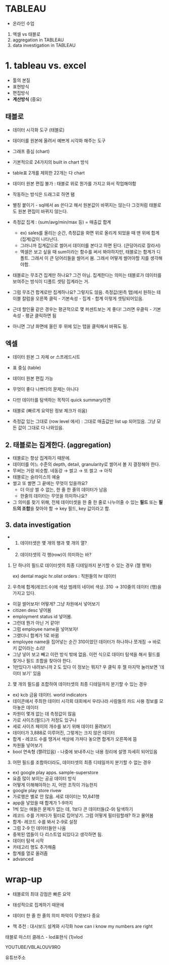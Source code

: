 # TABLEAU

- 온라인 수업

1. 엑셀 vs 태블로
2. aggregation in TABLEAU
3. data investigation in TABLEAU

# 1. tableau vs. excel

- 툴의 본질
- 표현방식
- 편집방식
- **계산방식** (중요)

## 태블로

- 데이터 시각화 도구 (태블로)
- 데이터를 원본에 올려서 예쁘게 시각화 해주는 도구
- 그래프 중심 (chart)
- 기본적으로 24가지의 built in chart 방식
- table표 2개를 제외한 22개는 다 chart
- 데이터 원본 편집 불가 : 태블로 위로 뭔가를 가지고 와서 작업해야함
- 작동하는 방식은 드래그로 하면 됌
- 별칭 붙이기 - sql에서 as 쓴다고 해서 원본값이 바뀌지는 않는다 그것처럼 태블로도 원본 편집이 바뀌지 않는다.
- 측정값 집계 : (sum/avg/min/max 등) = 매출값 합계
    - ex) sales를 올리는 순간, 측정값을 화면 위로 올리게 되었을 때 맨 위에 합계(집계)값이 나타난다.
    - 그러니까 집계값으로 썰어서 데이터를 본다고 하면 된다. (큰덩어리로 잘라서)
    - 엑셀은 보고 싶을 때 sum이라는 함수를 써서 봐야하지만, 태블로는 합계가 디폴트. 그래서 이 큰 덩어리들을 썰어서 봄. 그래서 어떻게 썰어야할 지를 생각해야함.

- 태블로는 무조건 집계만 하나요? 그건 아님. 집계한다는 의미는 태블로가 데이터를 보여주는 방식이 디폴트 셋팅 집계라는 거.
- 그럼 무조건 합계로만 집계하나요? 그렇지도 않음. 측정값(왼측 탭)에서 원하는 테이블 칼럼을 오른쪽 클릭 - 기본속성 - 집계 - 합계 이렇게 셋팅되어있음.
- 근데 할인율 같은 경우는 평균적으로 몇 퍼센트보는 게 좋다! 그러면 우클릭 - 기본속성 - 평균 클릭하면 됨
- 아니면 그냥 화면에 올린 후 위에 있는 탭을 클릭해서 바꿔도 됨.

## 엑셀

- 데이터 원본 그 자체 or 스프레드시트
- 표 중심 (table)
- 데이터 원본 편집 가능

- 무엇이 좋다 나쁘다의 문제는 아니다
- 다만 데이터를 탐색하는 목적이 quick summary라면
- 태블로 (빠르게 요약된 정보 체크가 쉬움)
- 측정값 있는 그대로 (row level 에서) : 그대로 매출값만 list up 되어있음. 그냥 모든 값이 그대로 다 나와있음.

## 2. 태블로는 집계한다. (aggregation)

- 태블로는 항상 집계하기 때문에.
- 데이터를 어느 수준의 depth, detail, granularity로 썰어서 볼 지 결정해야 한다.
- 무써는 거랑 비슷함. 네동강 → 썰고 → 또 썰고 → 아작
- 태블로는 슬라이스의 예술
- 썰고 또 썰면 그 끝에는 무엇이 있을까요?
    - 더 이상 썰 수 없는, 한 줄 한 줄의 데이터가 남음
    - 한줄의 데이터는 무엇을 의미하나요?
- 그 의미를 찾기 위해, 전체 데이터셋을 한 줄 한 줄로 나누어줄 수 있는 **필드** 또는 **필드의 조합**을 찾아야 함 → key 필드, key 값이라고 함.

## 3. data investigation

- 1. 데이터셋은 몇 개의 행과 몇 개의 열?
- 2. 데이터셋의 각 행(row)이 의미하는 바?

1. 단 하나의 필드로 데이터셋의 최종 디테일까지 분기할 수 있는 경우 (젤 행복)

    ex) dental magic hr.olist orders : 직원들의 hr 데이터 

2. 우측에 합계(레코드수)에 색상 범례의 네이비 색상. 310 → 310줄의 데이터 (행)을 가지고 있다. 
- 이걸 썰어보자! 어떻게? 그냥 차원에서 넣어보기
- citizen desc 넣어봄
- employment status id 넣어봄.
- 그런데 뭔가 아닌 거 같아!
- 그럼 employee name을 넣어보자!
- 그랬더니 합계가 1로 바뀜
- employee name을 집어넣는 순간 310이었던 데이터가 하나하나 쪼개짐 → 바로 키 값이라는 소리!
- 그냥 넣어 보고 빼고 이런 방식 밖에 없음. 이런 식으로 데이터 탐색을 해서 필드를 찾거나 필드 조합을 찾아야 한다.
- 1만있다가 내려보니까 2 도 있다 이 정보는 뭐지? 우 클릭 후 젤 마지막 눌러보면 '데이터 보기' 있음

2) 몇 개의 필드를 조합하여 데이터셋의 최종 디테일까지 분기할 수 있는 경우 

- ex) kcb 금융 데이터. world indicators
- 데이콘에서 주최한 데이터 시각회 대회에서 우리나라 사람들의 카드 사용 정보를 모아놓은 데이터
- 차원이 몇개 없는 데 측정값이 많음
- 가로 사이즈(필드)가 저정도 있구나
- 세로 사이즈 페이의 개수를 보기 위해 데이터 올려보기
- 데이터가 3,888로 이루어진, 그렇게는 크지 않은 데이터
- 합계 - 레코드 수를 땡겨서 색상에 가져다 놓으면 합계가 오른쪽에 뜸
- 차원들 넣어보기
- bool 연속형 (짤려있음) - 나중에 보내주시는 내용 정리에 설명 자세히 되어있음

3. 어떤 필드를 조합하더라도, 데이터셋의 최종 디테일까지 분기할 수 없는 경우 

- ex) google play apps. sample-superstore
- 요즘 많이 보이는 공공 데이터 방식
- 어떻게 이해해야하는 지, 어떤 조작이 가능한지
- google play store rivew
- 가로행은 별로 안 많음. 세로 데이터는 10,841행
- app을 넣었을 때 합계가 1-9까지
- 1씩 있는 애들은 문제가 없는 데, 1보다 큰 데이터들(2-9) 탐색하기
- 레코드 수를 가져다가 필터로 집어넣기. 그럼 어떻게 필터링할래? 하고 물어봄
- 합계- 레코드 수를 봐서 2-9로 설정
- 그럼 2-9 인 데이터들만 나옴
- 중복된 앱들이 다 리스트업 되있다고 생각하면 됨.
- 데이터 탐색 시작
- 카테고리 행도 추가해줌
- 합계를 열로 올려줌
- advanced

# wrap-up

- 태블로의 최대 강점은 빠른 요약
- 태성적으로 집계하기 때문에
- 데이터 한 줄 한 줄의 의미 파악이 무엇보다 중요

- 책 추천 : 대시보드 설계와 시각화
how can i know my numbers are right

태블로 마스터 클래스 - lod표현식 (1)vlod

YOUTUBE/VBLALOUV9RO

유튜브주소